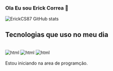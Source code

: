 
### Ola Eu sou Erick Correa 👋


![ErickCS87 GitHub stats](https://github-readme-stats.vercel.app/api?username=ErickCS87&show_icons=true&theme=dracula)

## Tecnologias que uso no meu dia

<div style="display: inline_block"><br/>
<img  align="center" alt="html" src=https://img.shields.io/badge/HTML-239120?style=for-the-badge&logo=html5&logoColor=white" />
<img  align="center" alt="html" src=https://img.shields.io/badge/CSS-239120?&style=for-the-badge&logo=css3&logoColor=white" />
<img  align="center" alt="html" src=https://img.shields.io/badge/JavaScript-F7DF1E?style=for-the-badge&logo=javascript&logoColor=black" />
</div><br/>
                                                                                                                                       Estou iniciando na area de programção.

